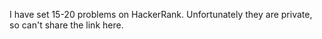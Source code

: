 I have set 15-20 problems on HackerRank. Unfortunately they are private, so can't share the link here.

